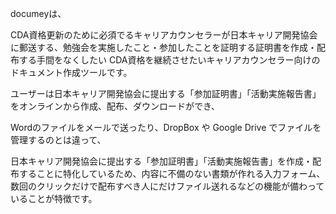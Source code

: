 documeyは、

CDA資格更新のために必須でるキャリアカウンセラーが日本キャリア開発協会に郵送する、勉強会を実施したこと・参加したことを証明する証明書を作成・配布する手間をなくしたい
CDA資格を継続させたいキャリアカウンセラー向けの
ドキュメント作成ツールです。

ユーザーは日本キャリア開発協会に提出する「参加証明書」「活動実施報告書」をオンラインから作成、配布、ダウンロードができ、

Wordのファイルをメールで送ったり、DropBox や Google Drive でファイルを管理するのとは違って、

日本キャリア開発協会に提出する「参加証明書」「活動実施報告書」を作成・配布することに特化しているため、内容に不備のない書類が作れる入力フォーム、数回のクリックだけで配布すべき人にだけファイル送れるなどの機能が備わっていることが特徴です。
